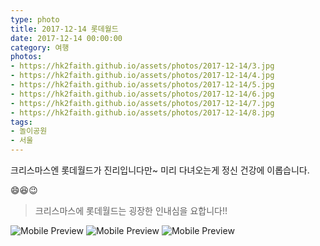 ```yaml
---
type: photo
title: 2017-12-14 롯데월드
date: 2017-12-14 00:00:00
category: 여행
photos:
- https://hk2faith.github.io/assets/photos/2017-12-14/3.jpg
- https://hk2faith.github.io/assets/photos/2017-12-14/4.jpg
- https://hk2faith.github.io/assets/photos/2017-12-14/5.jpg
- https://hk2faith.github.io/assets/photos/2017-12-14/6.jpg
- https://hk2faith.github.io/assets/photos/2017-12-14/7.jpg
- https://hk2faith.github.io/assets/photos/2017-12-14/8.jpg
tags:
- 놀이공원
- 서울
---
```


크리스마스엔 롯데월드가 진리입니다만~ 미리 다녀오는게 정신 건강에 이롭습니다. 

:smile::laughing::wink:

<!-- more -->

> 크리스마스에 롯데월드는 굉장한 인내심을 요합니다!!

![Mobile Preview](https://hk2faith.github.io/assets/photos/2017-12-14/1.jpg)
![Mobile Preview](https://hk2faith.github.io/assets/photos/2017-12-14/2.jpg)
![Mobile Preview](https://hk2faith.github.io/assets/photos/2017-12-14/9.jpg)
